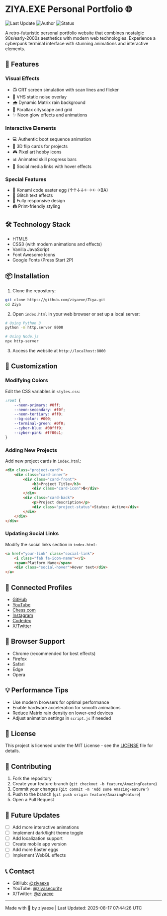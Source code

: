 # ZIYA.EXE Personal Portfolio 🌐

![Last Update](https://img.shields.io/badge/Last%20Update-2025--08--17%2007:44:26%20UTC-blue)
![Author](https://img.shields.io/badge/Author-ziyaexe-green)
![Status](https://img.shields.io/badge/Status-Online-brightgreen)

A retro-futuristic personal portfolio website that combines nostalgic 90s/early-2000s aesthetics with modern web technologies. Experience a cyberpunk terminal interface with stunning animations and interactive elements.

## 🚀 Features

### Visual Effects
- 📺 CRT screen simulation with scan lines and flicker
- 🎥 VHS static noise overlay
- 🌧️ Dynamic Matrix rain background
- 🌆 Parallax cityscape and grid
- ✨ Neon glow effects and animations

### Interactive Elements
- 💻 Authentic boot sequence animation
- 🎴 3D flip cards for projects
- 🎮 Pixel art hobby icons
- 📊 Animated skill progress bars
- 🔗 Social media links with hover effects

### Special Features
- 🎯 Konami code easter egg (↑↑↓↓←→←→BA)
- 📝 Glitch text effects
- 📱 Fully responsive design
- 🖨️ Print-friendly styling

## 🛠️ Technology Stack

- HTML5
- CSS3 (with modern animations and effects)
- Vanilla JavaScript
- Font Awesome Icons
- Google Fonts (Press Start 2P)

## 📦 Installation

1. Clone the repository:
```bash
git clone https://github.com/ziyaexe/Ziya.git
cd Ziya
```

2. Open `index.html` in your web browser or set up a local server:
```bash
# Using Python 3
python -m http.server 8000

# Using Node.js
npx http-server
```

3. Access the website at `http://localhost:8000`

## 🎨 Customization

### Modifying Colors

Edit the CSS variables in `styles.css`:
```css
:root {
    --neon-primary: #0ff;
    --neon-secondary: #f0f;
    --neon-tertiary: #ff0;
    --bg-color: #000;
    --terminal-green: #0f0;
    --cyber-blue: #00fff9;
    --cyber-pink: #ff00c1;
}
```

### Adding New Projects

Add new project cards in `index.html`:
```html
<div class="project-card">
    <div class="card-inner">
        <div class="card-front">
            <h3>Project Title</h3>
            <div class="card-icon">🔒</div>
        </div>
        <div class="card-back">
            <p>Project description</p>
            <div class="project-status">Status: Active</div>
        </div>
    </div>
</div>
```

### Updating Social Links

Modify the social links section in `index.html`:
```html
<a href="your-link" class="social-link">
    <i class="fab fa-icon-name"></i>
    <span>Platform Name</span>
    <div class="social-hover">Hover text</div>
</a>
```

## 🌟 Connected Profiles

- [GitHub](https://github.com/ziyaexe)
- [YouTube](https://www.youtube.com/@ziyasecurity)
- [Chess.com](https://www.chess.com/member/ziyaexe)
- [Instagram](https://www.instagram.com/ziyasecurity/)
- [Codedex](https://www.codedex.io/@ziyaexe)
- [X/Twitter](https://x.com/ziyaexe)

## 🔧 Browser Support

- Chrome (recommended for best effects)
- Firefox
- Safari
- Edge
- Opera

## 💡 Performance Tips

- Use modern browsers for optimal performance
- Enable hardware acceleration for smooth animations
- Reduce Matrix rain density on lower-end devices
- Adjust animation settings in `script.js` if needed

## 📄 License

This project is licensed under the MIT License - see the [LICENSE](LICENSE) file for details.

## 🤝 Contributing

1. Fork the repository
2. Create your feature branch (`git checkout -b feature/AmazingFeature`)
3. Commit your changes (`git commit -m 'Add some AmazingFeature'`)
4. Push to the branch (`git push origin feature/AmazingFeature`)
5. Open a Pull Request

## 🔮 Future Updates

- [ ] Add more interactive animations
- [ ] Implement dark/light theme toggle
- [ ] Add localization support
- [ ] Create mobile app version
- [ ] Add more Easter eggs
- [ ] Implement WebGL effects

## 📞 Contact

- GitHub: [@ziyaexe](https://github.com/ziyaexe)
- YouTube: [@ziyasecurity](https://www.youtube.com/@ziyasecurity)
- X/Twitter: [@ziyaexe](https://x.com/ziyaexe)

---

Made with 💾 by ziyaexe | Last Updated: 2025-08-17 07:44:26 UTC
